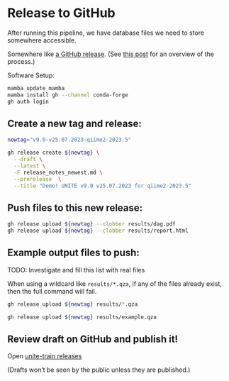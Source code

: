 # Release to GitHub

After running this pipeline, we have database files we need to store somewhere accessible.

Somewhere like [a GitHub release](https://docs.github.com/en/repositories/releasing-projects-on-github/about-releases).
(See [this post](https://stackoverflow.com/questions/64936180/how-to-release-on-github-through-the-command-line-and-to-attach-a-large-file) for an overview of the process.)

Software Setup:

```bash
mamba update mamba
mamba install gh --channel conda-forge
gh auth login
```

## Create a new tag and release:

```bash
newtag="v9.0-v25.07.2023-qiime2-2023.5"

gh release create ${newtag} \
  --draft \
  --latest \
  -F release_notes_newest.md \
  --prerelease  \
  --title "Demo! UNITE v9.0 v25.07.2023 for qiime2-2023.5"
```

## Push files to this new release:

```bash
gh release upload ${newtag} --clobber results/dag.pdf
gh release upload ${newtag} --clobber results/report.html
```

## Example output files to push:

TODO: Investigate and fill this list with real files

When using a wildcard like `results/*.qza`, if any of the files already exist, then the full command will fail.

```bash
gh release upload ${newtag} results/*.qza

gh release upload ${newtag} results/example.qza
```

## Review draft on GitHub and publish it!

Open [unite-train releases](https://github.com/colinbrislawn/unite-train/releases)

(Drafts won’t be seen by the public unless they are published.)

